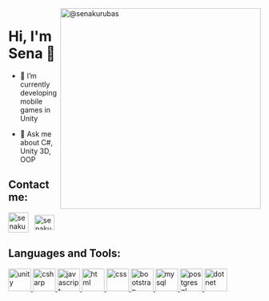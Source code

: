 <img align="right" src="https://user-images.githubusercontent.com/109519598/213156610-d561b5b0-3f63-40a2-801e-ed91c090794d.gif" alt="@senakurubas" height="400" width="400" />
<h1 align="left">Hi, I'm Sena 👋 </h1>


- 🌱 I’m currently developing mobile games in Unity

- 💬 Ask me about C#, Unity 3D, OOP

<h2 align="left">Contact me:</h2>
<p align="left">
<a href="mailto:senakurubas@hotmail.com" target="blank"><img align="center" src="https://user-images.githubusercontent.com/109519598/213220064-e4523368-b1de-44d8-b9ab-5b98e6f82839.png" alt="senakurubas" height="40" width="40" /></a>  &nbsp;  <a href="https://www.linkedin.com/in/senakurubas/" target="blank"><img align="center" src="https://raw.githubusercontent.com/rahuldkjain/github-profile-readme-generator/master/src/images/icons/Social/linked-in-alt.svg" alt="senakurubas/" height="30" width="40" /></a>
</p>


<h2 align="left">Languages and Tools:</h2>

<a href="https://unity.com" target="_blank" rel="noreferrer"> <img src="https://user-images.githubusercontent.com/109519598/213221491-e90fe952-72ad-4de3-877c-500823a298ce.png" alt="unity" width="45" height="45"/> </a>
<a href="https://learn.microsoft.com/en-us/dotnet/csharp/" target="_blank" rel="noreferrer"> <img src="https://user-images.githubusercontent.com/109519598/213226708-f63fb415-7b22-447a-ae92-ccfe0322e56d.png" alt="csharp" width="45" height="45"/> </a>
<a href="https://www.javascript.com" target="_blank" rel="noreferrer"> <img src="https://user-images.githubusercontent.com/109519598/213230677-78130f7a-3e76-4535-a3ad-c1341ab175a8.png" alt="javascript" width="45" height="45"/> </a>
<a href="https://www.w3schools.com/html/" target="_blank" rel="noreferrer"> <img src="https://user-images.githubusercontent.com/109519598/213227755-1b4650fe-83e9-4732-8ef8-afd71c8b7d0a.png" alt="html" width="45" height="45"/> </a> 
<a href="https://www.w3schools.com/css/" target="_blank" rel="noreferrer"> <img src="https://user-images.githubusercontent.com/109519598/213228759-f1a510a8-3596-4615-a510-28d9c92d35a6.png" alt="css" width="45" height="45"/> </a>
<a href="https://getbootstrap.com" target="_blank" rel="noreferrer"> <img src="https://user-images.githubusercontent.com/109519598/213231600-9ee7ec9e-7e40-4709-aff0-b8103ea01030.png" alt="bootstrap" width="45" height="45"/> </a>
<a href="https://www.mysql.com" target="_blank" rel="noreferrer"> <img src="https://user-images.githubusercontent.com/109519598/213233407-86b9f415-16f5-4db5-9785-851923b1ffad.png" alt="mysql" width="45" height="45"/> </a>
<a href="https://www.postgresql.org" target="_blank" rel="noreferrer"> <img src="https://user-images.githubusercontent.com/109519598/213234062-e768c0e0-dae5-4c57-866a-c0fa7d33b71d.png" alt="postgresql" width="45" height="45"/> </a>
<a href="https://learn.microsoft.com/tr-tr/dotnet/core/introduction" target="_blank" rel="noreferrer"> <img src="https://user-images.githubusercontent.com/109519598/213235133-765c166d-bb7a-459a-975a-e8a457108aac.png" alt="dotnet" width="45" height="45"/> </a>



